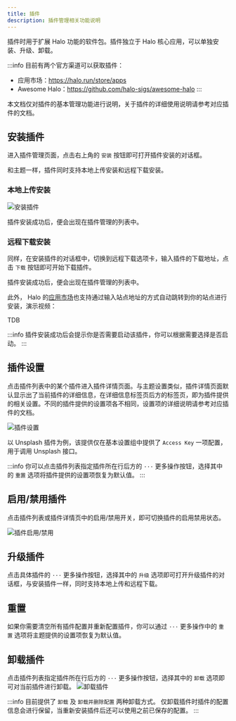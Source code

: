 ```yaml
---
title: 插件
description: 插件管理相关功能说明
---
```


插件时用于扩展 Halo 功能的软件包。插件独立于 Halo 核心应用，可以单独安装、升级、卸载。

:::info
目前有两个官方渠道可以获取插件：

- 应用市场：<https://halo.run/store/apps>
- Awesome Halo：<https://github.com/halo-sigs/awesome-halo>
:::

本文档仅对插件的基本管理功能进行说明，关于插件的详细使用说明请参考对应插件的文档。

## 安装插件

进入插件管理页面，点击右上角的 `安装` 按钮即可打开插件安装的对话框。

和主题一样，插件同时支持本地上传安装和远程下载安装。

### 本地上传安装

![安装插件](/img/user-guide/plugins/plugin-install.png)

插件安装成功后，便会出现在插件管理的列表中。

### 远程下载安装

同样，在安装插件的对话框中，切换到远程下载选项卡，输入插件的下载地址，点击 `下载` 按钮即可开始下载插件。

插件安装成功后，便会出现在插件管理的列表中。

此外， Halo 的[应用市场](https://halo.run/store/apps)也支持通过输入站点地址的方式自动跳转到你的站点进行安装，演示视频：

TDB

:::info
插件安装成功后会提示你是否需要启动该插件，你可以根据需要选择是否启动。
:::

## 插件设置

点击插件列表中的某个插件进入插件详情页面。与主题设置类似，插件详情页面默认显示出了当前插件的详细信息，在详细信息标签页后方的标签页，即为插件提供的相关设置。不同的插件提供的设置项各不相同，设置项的详细说明请参考对应插件的文档。

![插件设置](/img/user-guide/plugins/plugin-setting.png)

以 Unsplash 插件为例，该提供仅在基本设置组中提供了 `Access Key` 一项配置，用于调用 Unsplash 接口。

:::info
你可以点击插件列表指定插件所在行后方的 `···` 更多操作按钮，选择其中的 `重置` 选项将插件提供的设置项恢复为默认值。
:::

## 启用/禁用插件

点击插件列表或插件详情页中的启用/禁用开关，即可切换插件的启用禁用状态。

![插件启用/禁用](/img/user-guide/plugins/plugin-switch.png)

## 升级插件

点击具体插件的 `···` 更多操作按钮，选择其中的 `升级` 选项即可打开升级插件的对话框，与安装插件一样，同时支持本地上传和远程下载。

## 重置

如果你需要清空所有插件配置并重新配置插件，你可以通过 `···` 更多操作中的 `重置` 选项将主题提供的设置项恢复为默认值。

## 卸载插件

点击插件列表指定插件所在行后方的 `···` 更多操作按钮，选择其中的 `卸载` 选项即可对当前插件进行卸载。
![卸载插件](/img/user-guide/plugins/plugin-uninstall.png)

:::info
目前提供了 `卸载` 及 `卸载并删除配置` 两种卸载方式。
仅卸载插件时插件的配置信息会进行保留，当重新安装插件后还可以使用之前已保存的配置。
:::
